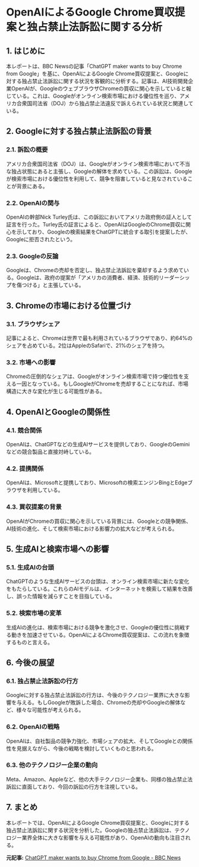 # OpenAIによるGoogle Chrome買収提案と独占禁止法訴訟に関する分析

## 1. はじめに

本レポートは、BBC Newsの記事「ChatGPT maker wants to buy Chrome from Google」を基に、OpenAIによるGoogle Chrome買収提案と、Googleに対する独占禁止法訴訟に関する状況を客観的に分析する。記事は、AI技術開発企業OpenAIが、GoogleのウェブブラウザChromeの買収に関心を示していると報じている。これは、Googleがオンライン検索市場における優位性を巡り、アメリカ合衆国司法省（DOJ）から独占禁止法違反で訴えられている状況と関連している。

## 2. Googleに対する独占禁止法訴訟の背景

### 2.1. 訴訟の概要

アメリカ合衆国司法省（DOJ）は、Googleがオンライン検索市場において不当な独占状態にあると主張し、Googleの解体を求めている。この訴訟は、Googleが検索市場における優位性を利用して、競争を阻害していると見なされていることが背景にある。

### 2.2. OpenAIの関与

OpenAIの幹部Nick Turley氏は、この訴訟においてアメリカ政府側の証人として証言を行った。Turley氏の証言によると、OpenAIはGoogleのChrome買収に関心を示しており、Googleの検索結果をChatGPTに統合する取引を提案したが、Googleに拒否されたという。

### 2.3. Googleの反論

Googleは、Chromeの売却を否定し、独占禁止法訴訟を棄却するよう求めている。Googleは、政府の提案が「アメリカの消費者、経済、技術的リーダーシップを傷つける」と主張している。

## 3. Chromeの市場における位置づけ

### 3.1. ブラウザシェア

記事によると、Chromeは世界で最も利用されているブラウザであり、約64%のシェアを占めている。2位はAppleのSafariで、21%のシェアを持つ。

### 3.2. 市場への影響

Chromeの圧倒的なシェアは、Googleがオンライン検索市場で持つ優位性を支える一因となっている。もしGoogleがChromeを売却することになれば、市場構造に大きな変化が生じる可能性がある。

## 4. OpenAIとGoogleの関係性

### 4.1. 競合関係

OpenAIは、ChatGPTなどの生成AIサービスを提供しており、GoogleのGeminiなどの競合製品と直接対峙している。

### 4.2. 提携関係

OpenAIは、Microsoftと提携しており、Microsoftの検索エンジンBingとEdgeブラウザを利用している。

### 4.3. 買収提案の背景

OpenAIがChromeの買収に関心を示している背景には、Googleとの競争関係、AI技術の進化、そして検索市場における影響力の拡大などが考えられる。

## 5. 生成AIと検索市場への影響

### 5.1. 生成AIの台頭

ChatGPTのような生成AIサービスの台頭は、オンライン検索市場に新たな変化をもたらしている。これらのAIモデルは、インターネットを検索して結果を改善し、誤った情報を減らすことを目指している。

### 5.2. 検索市場の変革

生成AIの進化は、検索市場における競争を激化させ、Googleの優位性に挑戦する動きを加速させている。OpenAIによるChrome買収提案は、この流れを象徴するものと言える。

## 6. 今後の展望

### 6.1. 独占禁止法訴訟の行方

Googleに対する独占禁止法訴訟の行方は、今後のテクノロジー業界に大きな影響を与える。もしGoogleが敗訴した場合、Chromeの売却やGoogleの解体など、様々な可能性が考えられる。

### 6.2. OpenAIの戦略

OpenAIは、自社製品の競争力強化、市場シェアの拡大、そしてGoogleとの関係性を見据えながら、今後の戦略を検討していくものと思われる。

### 6.3. 他のテクノロジー企業の動向

Meta、Amazon、Appleなど、他の大手テクノロジー企業も、同様の独占禁止法訴訟に直面しており、今回の訴訟の行方を注視している。

## 7. まとめ

本レポートでは、OpenAIによるGoogle Chrome買収提案と、Googleに対する独占禁止法訴訟に関する状況を分析した。Googleの独占禁止法訴訟は、テクノロジー業界全体に大きな影響を与える可能性があり、OpenAIの動向も注目される。



**元記事:** [ChatGPT maker wants to buy Chrome from Google - BBC News](https://www.bbc.co.uk/news/articles/c1dr6neg766o)